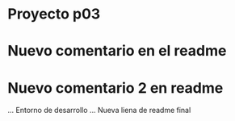 # Proyecto p03
# Nuevo comentario en el readme 
# Nuevo comentario 2 en readme

...
Entorno de desarrollo
...
Nueva liena de readme final